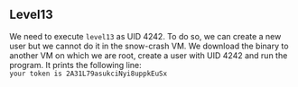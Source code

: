 ## Level13

We need to execute `level13` as UID 4242. To do so, we can create a new user
but we cannot do it in the snow-crash VM. We download the binary to
another VM on which we are root, create a user with UID 4242 and run the program.
It prints the following line:  
`your token is 2A31L79asukciNyi8uppkEuSx`